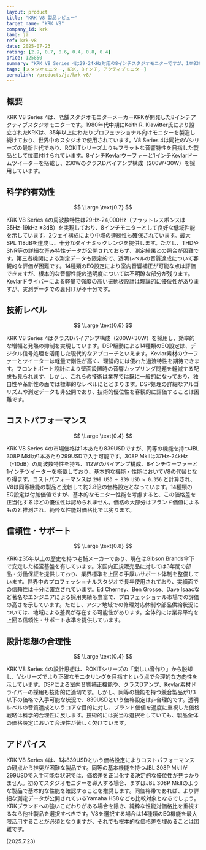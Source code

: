 ```yaml
---
layout: product
title: "KRK V8 製品レビュー"
target_name: "KRK V8"
company_id: krk
lang: ja
ref: krk-v8
date: 2025-07-23
rating: [2.9, 0.7, 0.6, 0.4, 0.8, 0.4]
price: 125850
summary: "KRK V8 Series 4は29-24kHz対応の8インチスタジオモニターですが、1本839USDの価格設定により、同等機能を持つ競合製品と比較してコストパフォーマンスに劣ります。"
tags: [スタジオモニター, KRK, 8インチ, アクティブモニター]
permalink: /products/ja/krk-v8/
---
```


## 概要

KRK V8 Series 4は、老舗スタジオモニターメーカーKRKが開発した8インチアクティブスタジオモニターです。1980年代中期にKeith R. Klawitter氏により設立されたKRKは、35年以上にわたりプロフェッショナル向けモニターを製造し続けており、世界中のスタジオで使用されています。V8 Series 4は同社のVシリーズの最新世代であり、ROKITシリーズよりもフラットな音響特性を目指した製品として位置付けられています。8インチKevlarウーファーと1インチKevlarドームツイーターを搭載し、230WのクラスDバイアンプ構成（200W+30W）を採用しています。

## 科学的有効性

$$ \Large \text{0.7} $$

KRK V8 Series 4の周波数特性は29Hz-24,000Hz（フラットレスポンスは35Hz-19kHz ±3dB）を実現しており、8インチモニターとして良好な低域性能を示しています。2ウェイ構成により中域の連続性も確保されています。最大SPL 118dBを達成し、十分なダイナミックレンジを提供します。ただし、THDやSNR等の詳細な歪み特性データが公開されておらず、測定結果との照合が困難です。第三者機関による測定データも限定的で、透明レベルの音質達成について客観的な評価が困難です。14種類のEQ設定により室内音響補正が可能な点は評価できますが、根本的な音響性能の透明度については不明瞭な部分が残ります。Kevlarドライバーによる軽量で強度の高い振動板設計は理論的に優位性がありますが、実測データでの裏付けが不十分です。

## 技術レベル

$$ \Large \text{0.6} $$

KRK V8 Series 4はクラスDバイアンプ構成（200W+30W）を採用し、効率的な増幅と発熱の抑制を実現しています。DSP駆動による14種類のEQ設定は、デジタル信号処理を活用した現代的なアプローチといえます。Kevlar素材のウーファーとツイーターは軽量で剛性が高く、理論的には優れた過渡特性を期待できます。フロントポート設計により壁面設置時の音響カップリング問題を軽減する配慮も見られます。しかし、これらの技術は業界では既に一般的になっており、独自性や革新性の面では標準的なレベルにとどまります。DSP処理の詳細なアルゴリズムや測定データも非公開であり、技術的優位性を客観的に評価することは困難です。

## コストパフォーマンス

$$ \Large \text{0.4} $$

KRK V8 Series 4の市場価格は1本あたり839USDですが、同等の機能を持つJBL 308P MkIIが1本あたり299USDで入手可能です。308P MkIIは37Hz-24kHz（-10dB）の周波数特性を持ち、112Wのバイアンプ構成、8インチウーファーと1インチツイーターを搭載しており、基本的な機能・性能においてV8の代替となり得ます。コストパフォーマンスは `299 USD ÷ 839 USD ≒ 0.356` と計算され、V8は同等機能の製品と比較して約2.8倍の価格設定となっています。14種類のEQ設定は付加価値ですが、基本的なモニター性能を考慮すると、この価格差を正当化するほどの優位性は認められません。価格の大部分はブランド価値によるものと推測され、純粋な性能対価格比では劣ります。

## 信頼性・サポート

$$ \Large \text{0.8} $$

KRKは35年以上の歴史を持つ老舗メーカーであり、現在はGibson Brands傘下で安定した経営基盤を有しています。米国内正規販売品に対しては3年間の部品・労働保証を提供しており、業界標準を上回る手厚いサポート体制を整備しています。世界中のプロフェッショナルスタジオで長年使用されており、実績面での信頼性は十分に確立されています。Ed Cherney、Ben Grosse、Dave Isaacなど著名なエンジニアによる採用実績も豊富で、プロフェッショナル市場での評価の高さを示しています。ただし、アジア地域での修理対応体制や部品供給状況については、地域による差異が存在する可能性があります。全体的には業界平均を上回る信頼性・サポート水準を提供しています。

## 設計思想の合理性

$$ \Large \text{0.4} $$

KRK V8 Series 4の設計思想は、ROKITシリーズの「楽しい音作り」から脱却し、Vシリーズでより正確なモニタリングを目指すという点で合理的な方向性を示しています。DSPによる室内音響補正機能や、クラスDアンプ、Kevlar素材ドライバーの採用も技術的に適切です。しかし、同等の機能を持つ競合製品が1/3以下の価格で入手可能な状況で、839USDという価格設定は非合理的です。透明レベルの音質達成というコアな目的に対し、ブランド価値を過度に重視した価格戦略は科学的合理性に反します。技術的には妥当な選択をしていても、製品全体の価格設定において合理性が著しく欠けています。

## アドバイス

KRK V8 Series 4は、1本839USDという価格設定によりコストパフォーマンスの観点から推奨が困難な製品です。同等の基本機能を持つJBL 308P MkIIが299USDで入手可能な状況では、価格差を正当化する決定的な優位性が見つかりません。初めてスタジオモニターを導入する場合、まずはJBL 308P MkIIのような製品で基本的な性能を確認することを推奨します。同価格帯であれば、より詳細な測定データが公開されているYamaha HS8なども比較対象となるでしょう。KRKブランドへの強いこだわりがある場合を除き、純粋な性能対価格比を重視するなら他社製品を選択すべきです。V8を選択する場合は14種類のEQ機能を最大限活用することが必須となりますが、それでも根本的な価格差を埋めることは困難です。

(2025.7.23)
